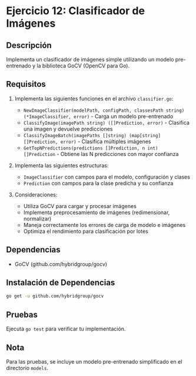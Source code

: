# Ejercicio 12: Clasificador de Imágenes

## Descripción
Implementa un clasificador de imágenes simple utilizando un modelo pre-entrenado y la biblioteca GoCV (OpenCV para Go).

## Requisitos
1. Implementa las siguientes funciones en el archivo `classifier.go`:
   - `NewImageClassifier(modelPath, configPath, classesPath string) (*ImageClassifier, error)` - Carga un modelo pre-entrenado
   - `ClassifyImage(imagePath string) ([]Prediction, error)` - Clasifica una imagen y devuelve predicciones
   - `ClassifyImageBatch(imagePaths []string) (map[string][]Prediction, error)` - Clasifica múltiples imágenes
   - `GetTopNPredictions(predictions []Prediction, n int) []Prediction` - Obtiene las N predicciones con mayor confianza

2. Implementa las siguientes estructuras:
   - `ImageClassifier` con campos para el modelo, configuración y clases
   - `Prediction` con campos para la clase predicha y su confianza

3. Consideraciones:
   - Utiliza GoCV para cargar y procesar imágenes
   - Implementa preprocesamiento de imágenes (redimensionar, normalizar)
   - Maneja correctamente los errores de carga de modelo e imágenes
   - Optimiza el rendimiento para clasificación por lotes

## Dependencias
- GoCV (github.com/hybridgroup/gocv)

## Instalación de Dependencias
```bash
go get -u github.com/hybridgroup/gocv
```

## Pruebas
Ejecuta `go test` para verificar tu implementación.

## Nota
Para las pruebas, se incluye un modelo pre-entrenado simplificado en el directorio `models`.